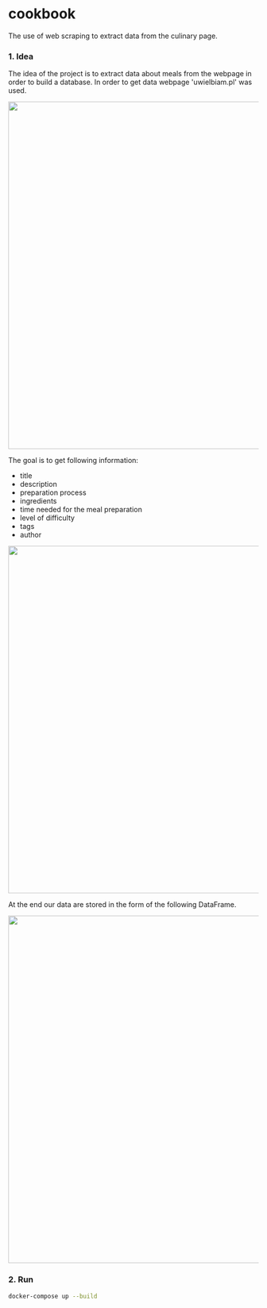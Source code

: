 # cookbook
The use of web scraping to extract data from the culinary page.


### 1. Idea
The idea of the project is to extract data about meals from the webpage in order to build a database. 
In order to get data webpage 'uwielbiam.pl' was used.
<p align="center">
    <img width="700" src="https://github.com/mlaskowski17/cookbook/blob/master/assets/uwielbiam_01.png">
</p>

The goal is to get following information:
- title
- description
- preparation process
- ingredients
- time needed for the meal preparation
- level of difficulty
- tags
- author
<p align="center">
    <img width="700" src="https://github.com/mlaskowski17/cookbook/blob/master/assets/uwielbiam_03.png">
</p>


At the end our data are stored in the form of the following DataFrame.
<p align="center">
    <img width="700" src="https://github.com/mlaskowski17/cookbook/blob/master/assets/data.png">
</p>


### 2. Run
```bash
docker-compose up --build
```